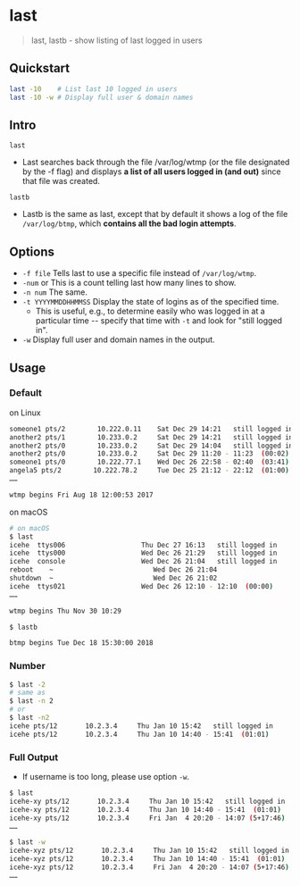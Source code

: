 # last

> last, lastb - show listing of last logged in users

## Quickstart

```bash
last -10    # List last 10 logged in users
last -10 -w # Display full user & domain names
```

## Intro

`last`

- Last searches back through the file /var/log/wtmp (or the file designated by the -f flag) and displays **a list of all users logged in (and out)** since that file was created.

`lastb`

- Lastb is the same as last, except that by default it shows a log of the file `/var/log/btmp`, which **contains all the bad login attempts**.

## Options

- `-f file` Tells last to use a specific file instead of
 `/var/log/wtmp`.
- `-num` or This is a count telling last how many lines to show.
- `-n num` The same.
- `-t YYYYMMDDHHMMSS` Display the state of logins as of the specified time.
    - This is useful, e.g., to determine easily who was logged in at a particular time -- specify that time with `-t` and look for "still logged in".
- `-w` Display full user and domain names in the output.

## Usage

### Default

on Linux

```bash
someone1 pts/2        10.222.0.11    Sat Dec 29 14:21   still logged in
another2 pts/1        10.233.0.2     Sat Dec 29 14:21   still logged in
another2 pts/0        10.233.0.2     Sat Dec 29 14:04   still logged in
another2 pts/0        10.233.0.2     Sat Dec 29 11:20 - 11:23  (00:02)
someone1 pts/0        10.222.77.1    Wed Dec 26 22:58 - 02:40  (03:41)
angela5 pts/2        10.222.78.2     Tue Dec 25 21:12 - 22:12  (01:00)
……

wtmp begins Fri Aug 18 12:00:53 2017
```

on macOS

```bash
# on macOS
$ last
icehe  ttys006                   Thu Dec 27 16:13   still logged in
icehe  ttys000                   Wed Dec 26 21:29   still logged in
icehe  console                   Wed Dec 26 21:04   still logged in
reboot    ~                         Wed Dec 26 21:04
shutdown  ~                         Wed Dec 26 21:02
icehe  ttys021                   Wed Dec 26 12:10 - 12:10  (00:00)
……

wtmp begins Thu Nov 30 10:29
```

```bash
$ lastb

btmp begins Tue Dec 18 15:30:00 2018
```

### Number

```bash
$ last -2
# same as
$ last -n 2
# or
$ last -n2
icehe pts/12       10.2.3.4     Thu Jan 10 15:42   still logged in
icehe pts/12       10.2.3.4     Thu Jan 10 14:40 - 15:41  (01:01)
```

### Full Output

- If username is too long, please use option `-w`.

```bash
$ last
icehe-xy pts/12       10.2.3.4     Thu Jan 10 15:42   still logged in
icehe-xy pts/12       10.2.3.4     Thu Jan 10 14:40 - 15:41  (01:01)
icehe-xy pts/12       10.2.3.4     Fri Jan  4 20:20 - 14:07 (5+17:46)
……
```

```bash
$ last -w
icehe-xyz pts/12       10.2.3.4     Thu Jan 10 15:42   still logged in
icehe-xyz pts/12       10.2.3.4     Thu Jan 10 14:40 - 15:41  (01:01)
icehe-xyz pts/12       10.2.3.4     Fri Jan  4 20:20 - 14:07 (5+17:46)
……
```